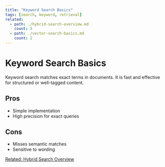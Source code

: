 ```yaml
---
title: "Keyword Search Basics"
tags: [search, keyword, retrieval]
related:
  - path: ./hybrid-search-overview.md
    count: 5
  - path: ./vector-search-basics.md
    count: 2
---
```


# Keyword Search Basics

Keyword search matches exact terms in documents. It is fast and effective for structured or well-tagged content.

## Pros
- Simple implementation
- High precision for exact queries

## Cons
- Misses semantic matches
- Sensitive to wording

[Related: Hybrid Search Overview](./hybrid-search-overview.md)
